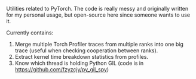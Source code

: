 Utilities related to PyTorch. The code is really messy and originally written for my personal usage, but open-source here since someone wants to use it.

Currently contains:

1. Merge multiple Torch Profiler traces from multiple ranks into one big trace (useful when checking cooperation between ranks).
2. Extract kernel time breakdown statistics from profiles.
3. Know which thread is holding Python GIL (code is in https://github.com/fzyzcjy/py_gil_spy)
